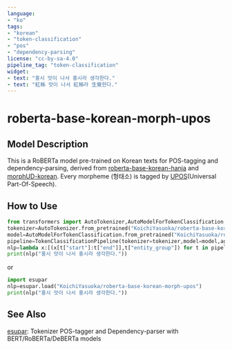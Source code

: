 ```yaml
---
language:
- "ko"
tags:
- "korean"
- "token-classification"
- "pos"
- "dependency-parsing"
license: "cc-by-sa-4.0"
pipeline_tag: "token-classification"
widget:
- text: "홍시 맛이 나서 홍시라 생각한다."
- text: "紅柹 맛이 나서 紅柹라 生覺한다."
---
```


# roberta-base-korean-morph-upos

## Model Description

This is a RoBERTa model pre-trained on Korean texts for POS-tagging and dependency-parsing, derived from [roberta-base-korean-hanja](https://huggingface.co/KoichiYasuoka/roberta-base-korean-hanja) and [morphUD-korean](https://github.com/jungyeul/morphUD-korean). Every morpheme (형태소) is tagged by [UPOS](https://universaldependencies.org/u/pos/)(Universal Part-Of-Speech).

## How to Use

```py
from transformers import AutoTokenizer,AutoModelForTokenClassification,TokenClassificationPipeline
tokenizer=AutoTokenizer.from_pretrained("KoichiYasuoka/roberta-base-korean-morph-upos")
model=AutoModelForTokenClassification.from_pretrained("KoichiYasuoka/roberta-base-korean-morph-upos")
pipeline=TokenClassificationPipeline(tokenizer=tokenizer,model=model,aggregation_strategy="simple")
nlp=lambda x:[(x[t["start"]:t["end"]],t["entity_group"]) for t in pipeline(x)]
print(nlp("홍시 맛이 나서 홍시라 생각한다."))
```

or

```py
import esupar
nlp=esupar.load("KoichiYasuoka/roberta-base-korean-morph-upos")
print(nlp("홍시 맛이 나서 홍시라 생각한다."))
```

## See Also

[esupar](https://github.com/KoichiYasuoka/esupar): Tokenizer POS-tagger and Dependency-parser with BERT/RoBERTa/DeBERTa models
